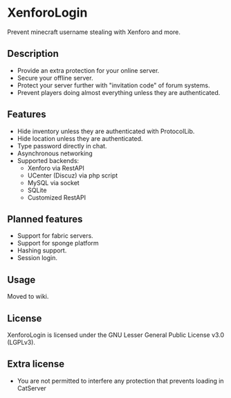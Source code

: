 # XenforoLogin

Prevent minecraft username stealing with Xenforo and more.

## Description
- Provide an extra protection for your online server.
- Secure your offline server.
- Protect your server further with "invitation code" of forum systems.
- Prevent players doing almost everything unless they are authenticated.

## Features
- Hide inventory unless they are authenticated with ProtocolLib.
- Hide location unless they are authenticated.
- Type password directly in chat.
- Asynchronous networking
- Supported backends:
  - Xenforo via RestAPI
  - UCenter (Discuz) via php script
  - MySQL via socket
  - SQLite
  - Customized RestAPI

## Planned features
- Support for fabric servers.
- Support for sponge platform
- Hashing support.
- Session login.

## Usage
Moved to wiki.

## License
XenforoLogin is licensed under the GNU Lesser General Public License v3.0 (LGPLv3).

## Extra license
- You are not permitted to interfere any protection that prevents loading in CatServer

